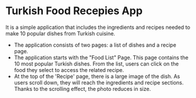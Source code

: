 # Turkish Food Recepies App
  It is a simple application that includes the ingredients and recipes needed to make 10 popular dishes from Turkish cuisine.

- The application consists of two pages: a list of dishes and a recipe page.
- The application starts with the "Food List" Page. This page contains the 10 most popular Turkish dishes.
From the list, users can click on the food they select to access the related recipe.
- At the top of the 'Recipe' page, there is a large image of the dish. As users scroll down, they will
reach the ingredients and recipe sections. Thanks to the scrolling effect, the photo reduces in size.




